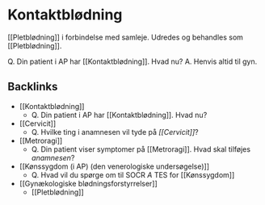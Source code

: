 # Kontaktblødning
[[Pletblødning]] i forbindelse med samleje. Udredes og behandles som [[Pletblødning]].

Q. Din patient i AP har [[Kontaktblødning]]. Hvad nu?
A. Henvis altid til gyn.

## Backlinks
* [[Kontaktblødning]]
	* Q. Din patient i AP har [[Kontaktblødning]]. Hvad nu?
* [[Cervicit]]
	* Q. Hvilke ting i anamnesen vil tyde på *[[Cervicit]]*? 
* [[Metroragi]]
	* Q. Din patient viser symptomer på [[Metroragi]]. Hvad skal tilføjes *anamnesen*? 
* [[Kønssygdom (i AP) (den venerologiske undersøgelse)]]
	* Q. Hvad vil du spørge om til SOCR *A* TES for [[Kønssygdom]] 
* [[Gynækologiske blødningsforstyrrelser]]
	* [[Pletblødning]]

<!-- #anki/tag/med/Gynecology #anki/deck/Medicine #anki/tag/med/GP -->

<!-- {BearID:856613CB-1B4B-4075-9DAD-32CC70D025FA-3083-000015288DAC703C} -->
